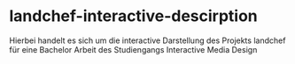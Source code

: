 # landchef-interactive-descirption
Hierbei handelt es sich um die interactive Darstellung des Projekts landchef für eine Bachelor Arbeit des Studiengangs Interactive Media Design
